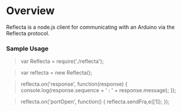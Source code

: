 Overview
========

Reflecta is a node.js client for communicating with an Arduino via the Reflecta protocol.

### Sample Usage

> var Reflecta = require('./reflecta');

> var reflecta = new Reflecta();

> reflecta.on('response', function(response) { console.log(response.sequence + ' : ' + response.message); });

> reflecta.on('portOpen', function() { reflecta.sendFra,e([1]); });